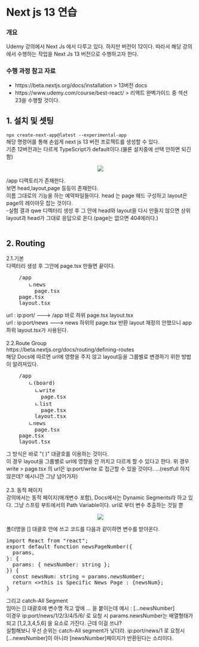 <h1>Next js 13 연습</h1>
<h3>개요</h3>
<p>Udemy 강의에서 Next Js 에서 다루고 있다. 하지만 버전이 12이다. 따라서 해당 강의에서 수행하는 작업을 Next Js 13 버전으로 수행하고자 한다.
</p>
<h3>수행 과정 참고 자료</h3>
<ul>
<li>https://beta.nextjs.org/docs/installation > 13버전 docs</li>
<li>https://www.udemy.com/course/best-react/ > 리액트 완벽가이드 중 섹션 23을 수행할 것이다.</li>
</ul>

<h2>1. 설치 및 셋팅</h2>
<code>npx create-next-app@latest --experimental-app</code>
<br/>
해당 명령어를 통해 손쉽게 next js 13 버전 프로젝트를 생성할 수 있다.
<div>
기존 12버전과는 다르게 TypeScript가 default이다.(물론 설치중에 선택 안하면 되긴함)<br/>
<p align="center">
  <img src="https://user-images.githubusercontent.com/57449358/218498683-9dc9a34c-ba0e-4b2c-a650-0cd839e440f8.PNG">
</p>
/app 디렉토리가 존재한다.
<br/>
보면 head,layout,page 등등이 존재한다.<br/>
이름 그대로의 기능을 하는 예약파일들이다. 
head 는 page 헤드 구성하고 layout은 page의 레이아웃 잡는 것이다.
<div>-실험 결과 qwe 디렉터리 생성 후 그 안에 head와 layout을 다시 만들지 않으면 상위 layout과 head가 그대로 응답으로 온다.(page는 없으면 404에러다.)</div>
</div>

<br/>
<h2>2. Routing </h2>
<div>2.1.기본</div>
<div>디렉터리 생성 후 그안에 page.tsx 만들면 끝이다.</div>
<pre>
    /app
       ㄴnews
         page.tsx
    page.tsx
    layout.tsx
</pre>
<div>url : ip:port/ ---> /app 바로 하위 page.tsx layout.tsx <br/>
url : ip:port/news ---> news 하위의 page.tsx 반환 layout 재정의 안했으니 app하위 layout.tsx가 사용된다.
 </div>
<div><br/>2.2.Route Group</div>
https://beta.nextjs.org/docs/routing/defining-routes<br/>
해당 Docs에 따르면 url에 영향을 주지 않고 layout등을 그룹별로 변경하기 위한 방법이 알려져있다.
<pre>
    /app
       ㄴ(board)
         ㄴwrite
           page.tsx
         ㄴlist
           page.tsx
         layout.tsx
       ㄴnews
         page.tsx
    page.tsx
    layout.tsx
</pre>
<div>그 방식은 바로 "( )" 대괄호를 이용하는 것이다.<div>
<div>이 경우 layout을 그룹별로 url에 영향을 안 끼치고 다르게 할 수 있다고 한다. 
위 경우 write > page.tsx 의 url은
ip:port/write 로 접근할 수 있을 것이다. ...(restfull 하지 않은데? 예시니깐 그냥 넘어가자) </div>

<br/>
<div>2.3. 동적 페이지</div>
<div>강의에서는 동적 페이지(매개변수 포함), Docs에서는 Dynamic Segments라 하고 있다. 그냥 스프링 부트에서의 Path Variable이다. url로 부터 변수 추출하는 것일 뿐</div>

<p align="center">
  <img src="https://user-images.githubusercontent.com/57449358/218498599-65081a20-9e2d-43c9-95c3-18d8390299bd.PNG">
</p>

<div>폴더명을 [] 대괄호 안에 쓰고 코드를 다음과 같이하면 변수를 받아온다.</div>
<pre>
import React from "react";
export default function newsPageNumber({
  params,
}: {
  params: { newsNumber: string };
}) {
  const newsNum: string = params.newsNumber;
  return <>this is Specific News Page : {newsNum}</>;
}
</pre>
<div>그리고 catch-All Segment</div>
<div>임마는 [] 대괄호에 변수명 적고 앞에 ... 을 붙이는데 예시 : [...newsNumber]</div>
<div>이경우 ip:port/news/1/2/3/4/5/6/ 로 요청 시 params.newsNumber는 배열형태가 되고 
[1,2,3,4,5,6] 을 요소로 가진다. 근데 이걸 쓰냐?</div>
<div>실험해보니 우선 순위는 catch-All segment가 낮더라. ip:port/news/1 로 요청시 [...newsNumber]이 아니라 [newsNumber]페이지가 반환된다는 소리이다.</div>
